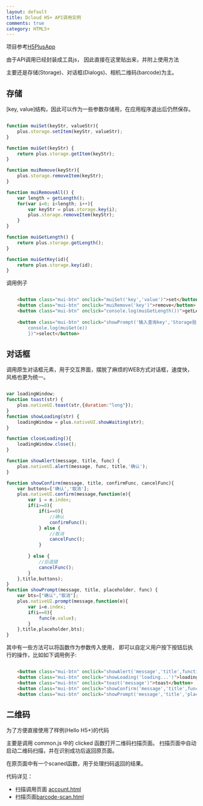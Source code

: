 ```yaml
---
layout: default
title: Dcloud H5+ API调用实例
comments: true
category: HTML5+
---
```



项目参考[H5PlusApp](https://github.com/WengShengyuan/H5PlusApp)

由于API调用已经封装成工具js， 因此直接在这里贴出来，并附上使用方法

主要还是存储(Storage)、对话框(Dialogs)、相机二维码(barcode)为主。

## 存储

[key, value]结构，因此可以作为一些参数存储用，在应用程序退出后仍然保存。

```javascript

function muiSet(keyStr, valueStr){
	plus.storage.setItem(keyStr, valueStr);
}

function muiGet(keyStr) {
	return plus.storage.getItem(keyStr);
}

function muiRemove(keyStr){
	plus.storage.removeItem(keyStr);
}

function muiRemoveAll() {
	var length = getLength();
	for(var i=0; i<length; i++){
		var keyStr = plus.storage.key(i);
		plus.storage.removeItem(keyStr);
	}
}

function muiGetLength() {
	return plus.storage.getLength();
}

function muiGetKey(id){
	return plus.storage.key(id);
}


```

调用例子

```HTML

	<button class="mui-btn" onclick="muiSet('key','value')">set</button>
	<button class="mui-btn" onclick="muiRemove('key')">remove</button>
	<button class="mui-btn" onclick="console.log(muiGetLength())">getLength</button>
	
	<button class="mui-btn" onclick="showPrompt('输入查询key','Storage验证','key',function(e){
		console.log(muiGet(e))
		})">select</button>

```


## 对话框

调用原生对话框元素，用于交互界面，摆脱了麻烦的WEB方式对话框，速度快，风格也更为统一。

```javascript

var loadingWindow;
function toast(str) {
	plus.nativeUI.toast(str,{duration:"long"});
}
function showLoading(str) {
	loadingWindow = plus.nativeUI.showWaiting(str);
}

function closeLoading(){
	loadingWindow.close();
}

function showAlert(message, title, func) {
	plus.nativeUI.alert(message, func, title,'确认');
}

function showConfirm(message, title, confirmFunc, cancelFunc){
	var buttons=['确认','取消'];
	plus.nativeUI.confirm(message,function(e){
		var i = e.index;
		if(i>=0){
			if(i==0){
				//确认
				confirmFunc(); 
			} else {
				//取消
				cancelFunc();
			}
			
		} else {
			//后退键
			cancelFunc();
		}
	},title,buttons);
}
function showPrompt(message, title, placeholder, func) {
	var bts=["确认","取消"];
	plus.nativeUI.prompt(message,function(e){
		var i=e.index;
		if(i==0){
			func(e.value);
		}
	},title,placeholder,bts);
}


```

其中有一些方法可以将函数作为参数传入使用， 即可以自定义用户按下按钮后执行的操作，比如如下调用例子:

```HTML

	<button class="mui-btn" onclick="showAlert('message','title',function(){console.log('callback')});">alert</button>
	<button class="mui-btn" onclick="showLoading('loading...')">loading</button>
	<button class="mui-btn" onclick="toast('message')">toast</button>
	<button class="mui-btn" onclick="showConfirm('message','title',function(){console.log('confirm')}, function(){console.log('cancel')})">confirm</button>
	<button class="mui-btn" onclick="showPrompt('message','title','placeholder', function(e){console.log(e)})">prompt</button>

```


## 二维码

为了方便直接使用了样例(Hello H5+)的代码

主要是调用 common.js 中的 clicked 函数打开二维码扫描页面。
扫描页面中自动启动二维码扫描，并在识别成功后返回原页面。

在原页面中有一个scaned函数，用于处理扫码返回的结果。

代码详见：

* 扫描调用页面 [account.html](https://github.com/WengShengyuan/H5PlusApp/blob/master/pages/account.html)
* 扫描页面[barcode-scan.html](https://github.com/WengShengyuan/H5PlusApp/blob/master/pages/actionpage/barcode_scan.html)

